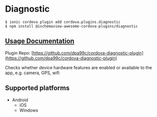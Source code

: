 # Diagnostic

```
$ ionic cordova plugin add cordova.plugins.diagnostic
$ npm install @ischemaview-awesome-cordova-plugins/diagnostic
```

## [Usage Documentation](https://danielsogl.gitbook.io/awesome-cordova-plugins/plugins/diagnostic/)

Plugin Repo: [https://github.com/dpa99c/cordova-diagnostic-plugin](https://github.com/dpa99c/cordova-diagnostic-plugin)

Checks whether device hardware features are enabled or available to the app, e.g. camera, GPS, wifi

## Supported platforms

- Android
  - iOS
  - Windows
  


